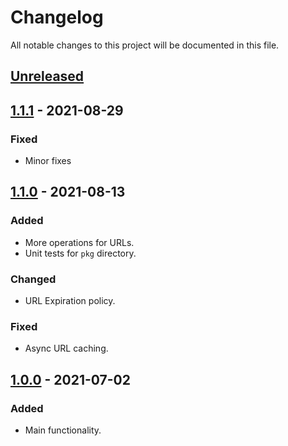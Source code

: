 # Changelog

All notable changes to this project will be documented in this file.

## [Unreleased]

## [1.1.1] - 2021-08-29

### Fixed

- Minor fixes

## [1.1.0] - 2021-08-13

### Added

- More operations for URLs.
- Unit tests for `pkg` directory.

### Changed

- URL Expiration policy.

### Fixed

- Async URL caching.

## [1.0.0] - 2021-07-02

### Added

- Main functionality.

[unreleased]: https://github.com/mebr0/tiny-url/tree/develop
[1.0.0]: https://github.com/mebr0/tiny-url/releases/tag/v1.0.0
[1.1.0]: https://github.com/mebr0/tiny-url/releases/tag/v1.1.0
[1.1.1]: https://github.com/mebr0/tiny-url/releases/tag/v1.1.1
